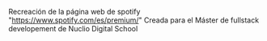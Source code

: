 Recreación de la página web de spotify "https://www.spotify.com/es/premium/" Creada para el Máster de fullstack developement de Nuclio Digital School
